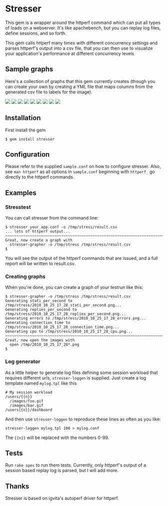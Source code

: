 # Stresser

This gem is a wrapper around the httperf command which
can put all types of loads on a webserver. It's like
apachebench, but you can replay log files, define 
sessions, and so forth.

This gem calls httperf many times with different
concurrency settings and parses httperf's output into
a csv file, that you can then use to visualize your
application's performance at different concurrency
levels

## Sample graphs

Here's a collection of graphs that this gem currently 
creates (though you can create your own by creating a 
YML file that maps columns from the generated csv file
to labels for the image).


<img src="http://dl.dropbox.com/u/1953503/github/stresser/connection_time.png" />

<img src="http://dl.dropbox.com/u/1953503/github/stresser/connections.png" />

<img src="http://dl.dropbox.com/u/1953503/github/stresser/cpu.png" />

<img src="http://dl.dropbox.com/u/1953503/github/stresser/errors.png" />

<img src="http://dl.dropbox.com/u/1953503/github/stresser/milliseconds_per.png" />

<img src="http://dl.dropbox.com/u/1953503/github/stresser/net-io.png" />

<img src="http://dl.dropbox.com/u/1953503/github/stresser/replies_per_second.png" />

<img src="http://dl.dropbox.com/u/1953503/github/stresser/session_rate.png" />

<img src="http://dl.dropbox.com/u/1953503/github/stresser/stati_per_second.png" />


## Installation

First install the gem

    $ gem install stresser

## Configuration

Please refer to the supplied `sample.conf` on how to
configure stresser. Also, see `man httperf` as all
options in `sample.conf` beginning with `httperf_`
go directly to the httperf commands.

## Examples

### Stresstest
You can call stresser from the command line:

    $ stresser your_app.conf -o /tmp/stress/result.csv
    ... lots of httperf output...
    ~~~~~~~~~~~~~~~~~~~~~~~~~~~~~~~~~~~~~~~~~~~~~~~~~~~~~~~~~~~~~~~~~~~~~~~~~~~~~~~~ 
    Great, now create a graph with
      stresser-grapher -o /tmp/stress /tmp/stress/result.csv
    $

You will see the output of the httperf commands that
are issued, and a full report will be written to 
result.csv.

### Creating graphs
When you're done, you can create a graph of your testrun like this:

    $ stresser-grapher -o /tmp/stress /tmp/stress/result.csv 
    Generating stati_per_second to /tmp/stress/2010_10_25_17_28_stati_per_second.png...
    Generating replies_per_second to /tmp/stress/2010_10_25_17_28_replies_per_second.png...
    Generating errors to /tmp/stress/2010_10_25_17_28_errors.png...
    Generating connection_time to /tmp/stress/2010_10_25_17_28_connection_time.png...
    Generating cpu to /tmp/stress/2010_10_25_17_28_cpu.png...
    ~~~~~~~~~~~~~~~~~~~~~~~~~~~~~~~~~~~~~~~~~~~~~~~~~~~~~~~~~~~~~~~~~~~~~~~~~~~~~~~~ 
    Great, now open the images with
      open /tmp/2010_10_25_17_28*.png
    $

### Log generator
As a little helper to generate log files defining some
session workload that requires different urls,
`stresser-loggen` is supplied. Just create a log template
named `mylog.tpl` like this

    # My session workload
    /users/{{n}}
      /images/foo.gif
      /images/bar.gif
    /users{{n}}/dashboard

And then use `stresser-loggen` to reproduce these lines
as often as you like:

    stresser-loggen mylog.tpl 100 > mylog.conf

The `{{n}}` will be replaced with the numbers 0-99.

## Tests
Run `rake spec` to run them tests. Currently, only httperf's output of a session based
replay log is parsed, but I will add more.

## Thanks

Stresser is based on igvita's autoperf driver for httperf.

